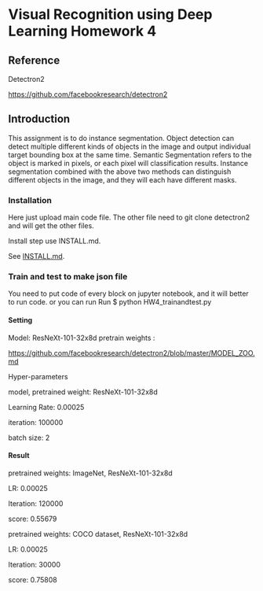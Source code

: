 # Visual Recognition using Deep Learning Homework 4
## Reference
Detectron2

https://github.com/facebookresearch/detectron2

## Introduction
  This assignment is to do instance segmentation. Object detection can detect multiple different kinds of objects in the image and output individual target bounding box at the same time. Semantic Segmentation refers to the object is marked in pixels, or each pixel will  classification results. Instance segmentation combined with the above two methods can distinguish different objects in the image, and they will each have different masks.

### Installation
Here just upload main code file. The other file need to git clone detectron2 and will get the other files.

Install step use INSTALL.md.

See [INSTALL.md](INSTALL.md).

### Train and test to make json file
You need to put code of every block on jupyter notebook, and it will better to run code.
or you can run
Run $ python HW4_trainandtest.py

#### Setting

Model: ResNeXt-101-32x8d
pretrain weights : 

https://github.com/facebookresearch/detectron2/blob/master/MODEL_ZOO.md

Hyper-parameters

model, pretrained weight: ResNeXt-101-32x8d

Learning Rate: 0.00025

iteration: 100000

batch size: 2

#### Result
pretrained weights: ImageNet, ResNeXt-101-32x8d

LR: 0.00025

Iteration: 120000

score: 0.55679

pretrained weights: COCO dataset, ResNeXt-101-32x8d

LR: 0.00025

Iteration: 30000

score: 0.75808

